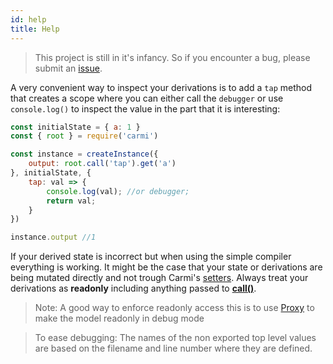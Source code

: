 ```yaml
---
id: help
title: Help
---
```


> This project is still in it's infancy. So if you encounter a bug, please submit an [issue](https://github.com/wix-incubator/carmi/issues/new).

A very convenient way to inspect your derivations is to add a `tap` method
that creates a scope where you can either call the `debugger` or use `console.log()`
to inspect the value in the part that it is interesting:
```js
const initialState = { a: 1 }
const { root } = require('carmi')

const instance = createInstance({
    output: root.call('tap').get('a')
}, initialState, {
    tap: val => {
        console.log(val); //or debugger;
        return val;
    }
})

instance.output //1
```

If your derived state is incorrect but when using the simple compiler everything is working.
It might be the case that your state or derivations are being mutated directly and not trough Carmi's [setters](/docs/api/api.html#setterpath).
Always treat your derivations as **readonly** including anything passed to **[call()](/docs/api/api.html#callfunc-args)**.

> Note: A good way to enforce readonly access this is to use [Proxy](https://developer.mozilla.org/en-US/docs/Web/JavaScript/Reference/Global_Objects/Proxy)
> to make the model readonly in debug mode

> To ease debugging: The names of the non exported top level values are based on the filename and line number where they are defined.
